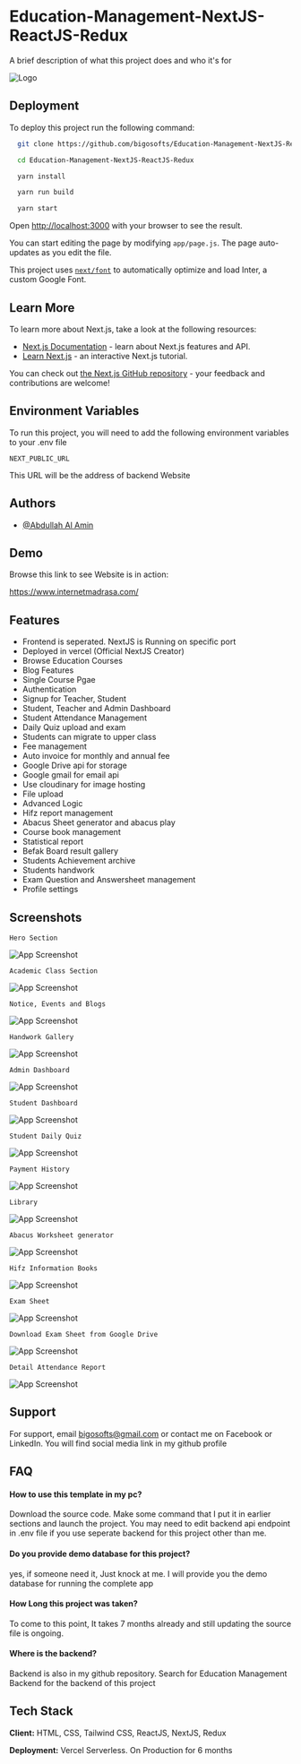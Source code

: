 
# Education-Management-NextJS-ReactJS-Redux

A brief description of what this project does and who it's for


![Logo](https://atiqlab.bigosofts.com/wp-content/uploads/2024/08/madrasa.png)


## Deployment

To deploy this project run the following command:

```bash
  git clone https://github.com/bigosofts/Education-Management-NextJS-ReactJS-Redux.git
```

```bash
  cd Education-Management-NextJS-ReactJS-Redux
```

```bash
  yarn install
```

```bash
  yarn run build
```

```bash
  yarn start
```

Open [http://localhost:3000](http://localhost:3000) with your browser to see the result.

You can start editing the page by modifying `app/page.js`. The page auto-updates as you edit the file.

This project uses [`next/font`](https://nextjs.org/docs/basic-features/font-optimization) to automatically optimize and load Inter, a custom Google Font.

## Learn More

To learn more about Next.js, take a look at the following resources:

- [Next.js Documentation](https://nextjs.org/docs) - learn about Next.js features and API.
- [Learn Next.js](https://nextjs.org/learn) - an interactive Next.js tutorial.

You can check out [the Next.js GitHub repository](https://github.com/vercel/next.js/) - your feedback and contributions are welcome!


## Environment Variables

To run this project, you will need to add the following environment variables to your .env file

`NEXT_PUBLIC_URL`

This URL will be the address of backend Website


## Authors

- [@Abdullah Al Amin](https://github.com/bigosofts)


## Demo

Browse this link to see Website is in action:

https://www.internetmadrasa.com/

## Features

- Frontend is seperated. NextJS is Running on specific port
- Deployed in vercel (Official NextJS Creator)
- Browse Education Courses
- Blog Features
- Single Course Pgae
- Authentication
- Signup for Teacher, Student
- Student, Teacher and Admin Dashboard
- Student Attendance Management
- Daily Quiz upload and exam
- Students can migrate to upper class
- Fee management
- Auto invoice for monthly and annual fee
- Google Drive api for storage
- Google gmail for email api
- Use cloudinary for image hosting
- File upload
- Advanced Logic
- Hifz report management
- Abacus Sheet generator and abacus play
- Course book management
- Statistical report
- Befak Board result gallery
- Students Achievement archive
- Students handwork
- Exam Question and Answersheet management
- Profile settings



## Screenshots

    Hero Section
![App Screenshot](https://atiqlab.bigosofts.com/wp-content/uploads/2024/08/Screenshot-from-2024-08-25-15-46-07.png)

    Academic Class Section
![App Screenshot](https://atiqlab.bigosofts.com/wp-content/uploads/2024/08/Screenshot-from-2024-08-25-15-46-34.png)

    Notice, Events and Blogs
![App Screenshot](https://atiqlab.bigosofts.com/wp-content/uploads/2024/08/Screenshot-from-2024-08-25-15-47-00.png)

    Handwork Gallery
![App Screenshot](https://atiqlab.bigosofts.com/wp-content/uploads/2024/08/Screenshot-from-2024-08-25-15-47-13.png)

    Admin Dashboard
![App Screenshot](https://atiqlab.bigosofts.com/wp-content/uploads/2024/08/Screenshot-from-2024-08-25-15-47-48.png)

    Student Dashboard
![App Screenshot](https://atiqlab.bigosofts.com/wp-content/uploads/2024/08/Screenshot-from-2024-08-25-15-48-38.png)

    Student Daily Quiz
![App Screenshot](https://atiqlab.bigosofts.com/wp-content/uploads/2024/08/Screenshot-from-2024-08-25-15-49-04.png)

    Payment History
![App Screenshot](https://atiqlab.bigosofts.com/wp-content/uploads/2024/08/Screenshot-from-2024-08-25-15-50-05.png)

    Library
![App Screenshot](https://atiqlab.bigosofts.com/wp-content/uploads/2024/08/Screenshot-from-2024-08-25-15-50-22.png)

    Abacus Worksheet generator
![App Screenshot](https://atiqlab.bigosofts.com/wp-content/uploads/2024/08/Screenshot-from-2024-08-25-15-51-28.png)

    Hifz Information Books
![App Screenshot](https://atiqlab.bigosofts.com/wp-content/uploads/2024/08/Screenshot-from-2024-08-25-15-52-08.png)

    Exam Sheet
![App Screenshot](https://atiqlab.bigosofts.com/wp-content/uploads/2024/08/Screenshot-from-2024-08-25-15-53-13.png)

    Download Exam Sheet from Google Drive
![App Screenshot](https://atiqlab.bigosofts.com/wp-content/uploads/2024/08/Screenshot-from-2024-08-25-15-53-33.png)

    Detail Attendance Report
![App Screenshot](https://atiqlab.bigosofts.com/wp-content/uploads/2024/08/Screenshot-from-2024-08-25-15-54-19.png)

## Support

For support, email bigosofts@gmail.com or contact me on Facebook or LinkedIn. You will find social media link in my github profile


## FAQ

#### How to use this template in my pc?

Download the source code. Make some command that I put it in earlier sections and launch the project. You may need to edit backend api endpoint in .env file if you use seperate backend for this project other than me.

#### Do you provide demo database for this project?

yes, if someone need it, Just knock at me. I will provide you the demo database for running the complete app

#### How Long this project was taken?

To come to this point, It takes 7 months already and still updating the source file is ongoing.

#### Where is the backend?

Backend is also in my github repository. Search for Education Management Backend for the backend of this project


## Tech Stack

**Client:** HTML, CSS, Tailwind CSS, ReactJS, NextJS, Redux

**Deployment:** Vercel Serverless. On Production for 6 months

